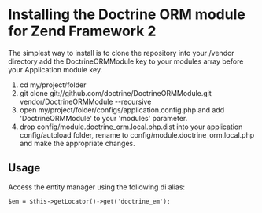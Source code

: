 # Installing the Doctrine ORM module for Zend Framework 2 
The simplest way to install is to clone the repository into your /vendor directory add the 
DoctrineORMModule key to your modules array before your Application module key.

  1. cd my/project/folder
  2. git clone git://github.com/doctrine/DoctrineORMModule.git vendor/DoctrineORMModule --recursive
  3. open my/project/folder/configs/application.config.php and add 'DoctrineORMModule' to your 'modules' parameter.
  4. drop config/module.doctrine_orm.local.php.dist into your application config/autoload folder,
     rename to config/module.doctrine_orm.local.php and make the appropriate changes.
     
## Usage
Access the entity manager using the following di alias: 

    $em = $this->getLocator()->get('doctrine_em');
